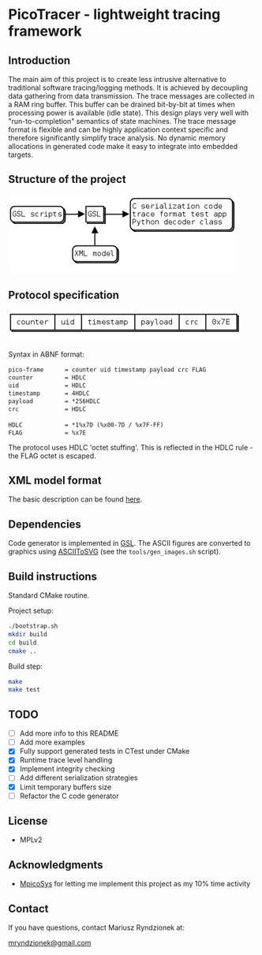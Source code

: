 PicoTracer - lightweight tracing framework
==========================================

Introduction
------------
The main aim of this project is to create less intrusive alternative to traditional
software tracing/logging methods. It is achieved by decoupling data gathering from
data transmission. The trace messages are collected in a RAM ring buffer. This buffer
can be drained bit-by-bit at times when processing power is available (idle state).
This design plays very well with "run-to-completion" semantics of state machines.
The trace message format is flexible and can be highly application context specific 
and therefore significantly simplify trace analysis. No dynamic memory allocations
in generated code make it easy to integrate into embedded targets. 

Structure of the project
------------------------

![fig1](https://github.com/mryndzionek/picoTracer/raw/master/images/fig1.png)

Protocol specification
----------------------

![fig2](https://github.com/mryndzionek/picoTracer/raw/master/images/fig2.png)

Syntax in ABNF format:
```
pico-frame      = counter uid timestamp payload crc FLAG
counter         = HDLC
uid             = HDLC
timestamp       = 4HDLC
payload         = *256HDLC
crc             = HDLC

HDLC            = *1%x7D (%x00-7D / %x7F-FF)
FLAG            = %x7E
```

The protocol uses HDLC 'octet stuffing'.
This is reflected in the HDLC rule - the FLAG octet is escaped.

XML model format
----------------
The basic description can be found [here](https://github.com/mryndzionek/picoTracer/raw/master/models/fsm.xml).

Dependencies
------------
Code generator is implemented in [GSL](https://github.com/imatix/gsl).
The ASCII figures are converted to graphics using [ASCIIToSVG](https://bitbucket.org/dhobsd/asciitosvg) 
(see the `tools/gen_images.sh` script).

Build instructions
------------------
Standard CMake routine.

Project setup:
```sh
./bootstrap.sh
mkdir build
cd build
cmake ..
```

Build step:
```sh
make
make test
```

TODO
----
  - [ ] Add more info to this README
  - [ ] Add more examples
  - [x] Fully support generated tests in CTest under CMake
  - [x] Runtime trace level handling
  - [x] Implement integrity checking
  - [ ] Add different serialization strategies
  - [x] Limit temporary buffers size
  - [ ] Refactor the C code generator

License
-------
  - MPLv2

Acknowledgments
---------------
  - [MpicoSys](http://www.mpicosys.com/) for letting me implement this project as my 10% time activity

Contact
-------
If you have questions, contact Mariusz Ryndzionek at:

<mryndzionek@gmail.com>
